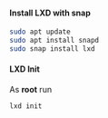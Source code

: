 #### Install LXD with snap
```bash
sudo apt update
sudo apt install snapd
sudo snap install lxd
```
#### LXD Init
As **root** run
```bash
lxd init
```

